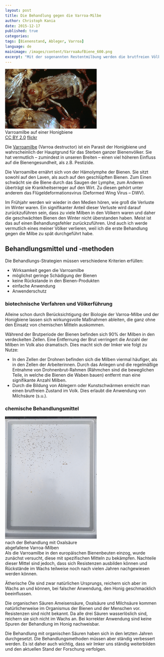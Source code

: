 ```yaml
---
layout: post
title: Die Behandlung gegen die Varroa-Milbe
author: Christoph Kania
date: 2015-12-17
published: true
categories:
tags: [Bienenstand, Ableger, Varroa]
language: de
mainimage: /images/content/VarroaAufBiene_600.png
excerpt: "Mit der sogenannten Restentmilbung werden die brutfreien Völker im Winter gegen die Varroamilbe behandelt, so dass sie unbelastet ins neue Frühjahr starten könne."
---
```


<div class="imageleft" style="max-width:300px;"><img class="img-responsive img-rounded" src="/images/content/VarroaAufBiene_600.png" alt="Varroamilbe auf einer Honigbiene" />Varroamilbe auf einer Honigbiene<br/><a class="text-muted"  href="https://creativecommons.org/licenses/by/2.0/">CC BY 2.0</a> <a class="text-muted" href="https://flic.kr/p/eHXRx1">flickr</a></div>

Die [Varroamilbe](https://de.wikipedia.org/wiki/Varroamilbe) (Varroa destructor) ist ein Parasit der Honigbiene und wahrscheinlich der Hauptgrund für das Sterben ganzer Bienenvölker. Sie hat vermutlich – zumindest in unseren Breiten – einen viel höheren Einfluss auf die Bienengesundheit, als z.B. Pestizide.

Die Varroamilbe ernährt sich von der Hämolymphe der Bienen. Sie sitzt sowohl auf den Laven, als auch auf den geschlüpften Bienen. Zum Einen schwächt sie die Biene durch das Saugen der Lymphe, zum Anderen überträgt sie Krankheitserreger auf den Wirt. Zu diesen gehört unter anderem das Flügeldeformationsvirus (Deformed Wing Virus – DWV).

Im Frühjahr werden wir wieder in den Medien hören, wie groß die Verluste im Winter waren. Ein signifikanter Anteil dieser Verluste wird darauf zurückzuführen sein, dass zu viele Milben in den Völkern waren und daher die geschwächten Bienen den Winter nicht überstanden haben. Meist ist das auf einen Behandlungsfehler zurückzuführen. Und auch ich werde vermutlich eines meiner Völker verlieren, weil ich die erste Behandlung gegen die Milbe zu spät durchgeführt habe.

## Behandlungsmittel und -methoden

Die Behandlungs-Strategien müssen verschiedene Kriterien erfüllen:

* Wirksamkeit gegen die Varroamilbe
* möglichst geringe Schädigung der Bienen
* keine Rückstande in den Bienen-Produkten
* einfache Anwendung
* Anwenderschutz

### biotechnische Verfahren und Völkerführung

Alleine schon durch Berücksichtigung der Biologie der Varroa-Milbe und der Honigbiene lassen sich wirkungsvolle Maßnahmen ableiten, die ganz ohne den Einsatz von chemischen Mitteln auskommen.

Während der Brutperiode der Bienen befinden sich 90% der Milben in den verdeckelten Zellen. Eine Entfernung der Brut verringert die Anzahl der Milben im Volk also dramatisch. Dies macht sich der Imker wie folgt zu Nutze:

* In den Zellen der Drohnen befinden sich die Milben viermal häufiger, als in den Zellen der Arbeiterinnen. Durch das Anlegen und die regelmäßige Entnahme von Drohnenbrut-Rahmen (Rähmchen sind die beweglichen Teile, in welche die Bienen die Waben bauen) entfernt man eine signifikante Anzahl Milben.
* Durch die Bildung von Ablegern oder Kunstschwärmen erreicht man einen brutfreien Zustand im Volk. Dies erlaubt die Anwendung von Milchsäure (s.u.).

### chemische Behandlungsmittel

<div class="imageright" style="max-width:300px;"><img class="img-responsive img-rounded" src="/images/content/VarroaWindel_600.png" alt="Varroamilbe auf einer Honigbiene" />nach der Behandlung mit Oxalsäure abgefallene Varroa-Milben</div>
Als die Varroamilbe in den europäischen Bienenbeuten einzog, wurde zunächst versucht, diese mit spezifischen Mitteln zu bekämpfen. Nachteile dieser Mittel sind jedoch, dass sich Resistenzen ausbilden können und Rückstände im Wachs teilweise noch nach vielen Jahren nachgewiesen werden können.

Ätherische Öle sind zwar natürlichen Ursprungs, reichern sich aber im Wachs an und können, bei falscher Anwendung, den Honig geschmacklich beeinflussen.

Die organischen Säuren Ameisensäure, Oxalsäure und Milchsäure kommen natürlicherweise im Organismus der Bienen und der Menschen vor. Resistenzen sind nicht bekannt. Da alle drei Säuren wasserlöslich sind, reichern sie sich nicht im Wachs an. Bei korrekter Anwendung sind keine Spuren der Behandlung im Honig nachweisbar.

Die Behandlung mit organischen Säuren haben sich in den letzten Jahren durchgesetzt. Die Behandlungsmethoden müssen aber ständig verbessert werden. Es ist daher auch wichtig, dass wir Imker uns ständig weiterbilden und den aktuellen Stand der Forschung verfolgen. 